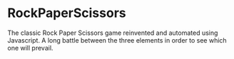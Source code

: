 # RockPaperScissors

The classic Rock Paper Scissors game reinvented and automated using Javascript. A long battle between the three elements in order to see which one will prevail.
